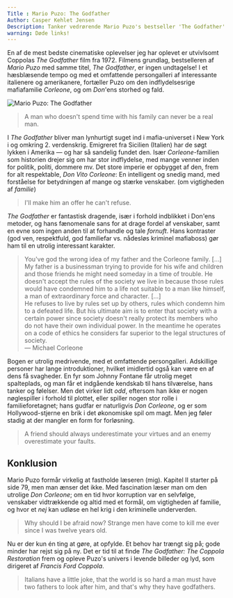```yaml
---
Title : Mario Puzo: The Godfather
Author: Casper Kehlet Jensen
Description: Tanker vedrørende Mario Puzo's bestseller 'The Godfather'.
warning: Døde links!
---
```


En af de mest bedste cinematiske oplevelser jeg har oplevet er utvivlsomt
Coppolas *The Godfather* film fra 1972. Filmens grundlag, bestselleren af
*Mario Puzo* med samme titel, *The Godfather*, er ingen undtagelse!
I et hæsblæsende tempo og med et omfattende persongalleri af interessante
italienere og amerikanere, fortæller Puzo om den indflydelsesrige mafiafamilie
*Corleone*, og om *Don*'ens <span class="spoiler">storhed og fald</span>. 

![Mario Puzo: The Godfather](/static/img/blogimages/marioPuzo_TheGodfather.jpg)

> A man who doesn't spend time with his family can never be a real man.

I *The Godfather* bliver man lynhurtigt suget ind i mafia-universet i New York
i og omkring 2. verdenskrig. Emigreret fra Sicilien (Italien) har de søgt
lykken i Amerika &mdash; og har så sandelig fundet den. Især *Corleone*-familien
som historien drejer sig om har stor indflydelse, med mange venner inden for
politik, politi, dommere mv. Det store imperie er opbygget af den, frem for alt
respektable, *Don Vito Corleone*: En intelligent og snedig mand, med forståelse
for betydningen af mange og stærke venskaber.
 (om vigtigheden af *familie*)

> I'll make him an offer he can't refuse.

*The Godfather* er fantastisk dragende, især i forhold indblikket i Don'ens
metoder, og hans fænomenale sans for at drage fordel af venskaber, samt en
evne som ingen anden til at forhandle og tale *fornuft*. Hans kontraster
(god ven, respektfuld, god familiefar vs. nådesløs kriminel mafiaboss) gør ham
til en utrolig interessant karakter.

> You've god the wrong idea of my father and the Corleone family. [...]  
> My father is a businessman trying to provide for his wife and children
> and those friends he might need someday in a time of trouble.
> He doesn't accept the rules of the society we live in because those rules
> would have condemned him to a life not suitable to a man like himself,
> a man of extraordinary force and character. [...]  
> He refuses to live by rules set up by others, rules which condemn him to a
> defeated life. But his ultimate aim is to enter that society with a certain
> power since society doesn't really protect its members who do not have their
> own individual power.
> In the meantime he operates on a code of ethics he considers far superior
> to the legal structures of society.  
> — Michael Corleone

Bogen er utrolig medrivende, med et omfattende persongalleri. Adskillige
personer har lange introduktioner, hvilket imidlertid også kan være en af dens
få svagheder. En fyr som Johnny Fontane får utrolig meget spalteplads, og man
får et indgående kendskab til hans tilværelse, hans tanker og følelser.
Men det virker lidt *odd*, eftersom han ikke er nogen nøglespiller i forhold
til plottet, eller spiller nogen stor rolle i familieforetagnet; hans
gudfar er naturligvis *Don Corleone*, og er som Hollywood-stjerne en brik i
det økonomiske spil om magt. Men jeg føler stadig at der mangler en form for
forløsning.

> A friend should always underestimate your virtues
> and an enemy overestimate your faults.


## Konklusion
Mario Puzo formår virkelig at fastholde læseren (mig). Kapitel II starter på
side 79, men man ænser det ikke. Med fascination læser man om den utrolige
*Don Corleone*; om en tid hvor korruption var en selvfølge, venskaber
vidtrækkende og altid med et formål, om vigtigheden af familie, og hvor et
*nej* kan udløse en hel krig i den kriminelle underverden.

> Why should I be afraid now?
> Strange men have come to kill me ever since I was twelve years old.

Nu er der kun én ting at gøre, at opfylde. Et behov har trængt sig på; gode
minder har rejst sig på ny. Det er tid til at finde *The Godfather:
The Coppola Restoration* frem og opleve Puzo's univers i levende billeder og
lyd, som dirigeret af *Francis Ford Coppola*.

> Italians have a little joke,
> that the world is so hard a man must have two fathers to look after him,
> and that's why they have godfathers.
